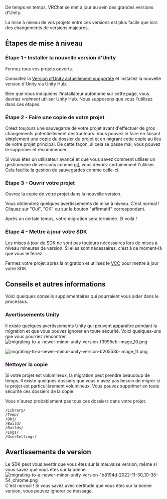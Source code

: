 
De temps en temps, VRChat se met à jour au sein des grandes versions d'Unity.

La mise à niveau de vos projets entre ces versions est plus facile que lors des changements de versions majeures. 

## Étapes de mise à niveau

### Étape 1 - Installer la nouvelle version d'Unity

Fermez tous vos projets ouverts.

Consultez la [Version d'Unity actuellement supportée](/sdk/current-unity-version) et installez la nouvelle version d'Unity via Unity Hub.

Bien que nous indiquions l'installateur autonome sur cette page, vous devriez *vraiment* utiliser Unity Hub. Nous supposons que vous l'utilisez dans ces étapes.

### Étape 2 - Faire une copie de votre projet

Créez toujours une sauvegarde de votre projet avant d'effectuer de gros changements potentiellement destructeurs. Vous pouvez le faire en faisant simplement une copie du dossier du projet et en migrant cette copie au lieu de votre projet principal. De cette façon, si cela se passe mal, vous pouvez le supprimer et recommencer.

Si vous êtes un utilisateur avancé et que vous savez comment utiliser un gestionnaire de versions comme [git](https://git-scm.com/), vous devriez certainement l'utiliser. Cela facilite la gestion de sauvegardes comme celle-ci.

### Étape 3 - Ouvrir votre projet

Ouvrez la copie de votre projet dans la nouvelle version.

Vous obtiendrez quelques avertissements de mise à niveau. C'est normal ! Cliquez sur "Oui", "OK" ou sur le bouton "affirmatif" correspondant.

Après un certain temps, votre migration sera terminée. Et voilà !

### Étape 4 - Mettre à jour votre SDK

Les mises à jour du SDK ne sont pas toujours nécessaires lors de mises à niveau mineures de version. Si elles sont nécessaires, c'est à ce moment-là que vous le feriez.

Fermez votre projet après la migration et utilisez le [VCC](https://vcc.docs.vrchat.com/) pour mettre à jour votre SDK.

## Conseils et autres informations

Voici quelques conseils supplémentaires qui pourraient vous aider dans le processus.

### Avertissements Unity

Il existe quelques avertissements Unity qui peuvent apparaître pendant la migration et que vous pouvez ignorer en toute sécurité. Voici quelques-uns que vous pourriez rencontrer.
![migrating-to-a-newer-minor-unity-version-f3995eb-image_10.png](/img/sdk/migrating-to-a-newer-minor-unity-version-f3995eb-image_10.png)

![migrating-to-a-newer-minor-unity-version-b20553b-image_11.png](/img/sdk/migrating-to-a-newer-minor-unity-version-b20553b-image_11.png)

### Nettoyer la copie

Si votre projet est volumineux, la migration peut prendre beaucoup de temps. Il existe quelques dossiers que vous n'avez pas besoin de migrer si le projet est particulièrement volumineux. Vous pouvez supprimer en toute sécurité ces dossiers de la copie.

Vous n'aurez probablement pas tous ces dossiers dans votre projet.
```text
/Library/
/Temp/
/Obj/
/Build/
/Builds/
/Logs/
/UserSettings/
```

## Avertissements de version

Le SDK peut vous avertir que vous êtes sur la mauvaise version, même si vous savez que vous êtes sur la bonne.
![migrating-to-a-newer-minor-unity-version-1b8194d-2022-11-30_10-35-54_chrome.png](/img/sdk/migrating-to-a-newer-minor-unity-version-1b8194d-2022-11-30_10-35-54_chrome.png)
C'est normal ! Si vous savez avec certitude que vous êtes sur la bonne version, vous pouvez ignorer ce message.